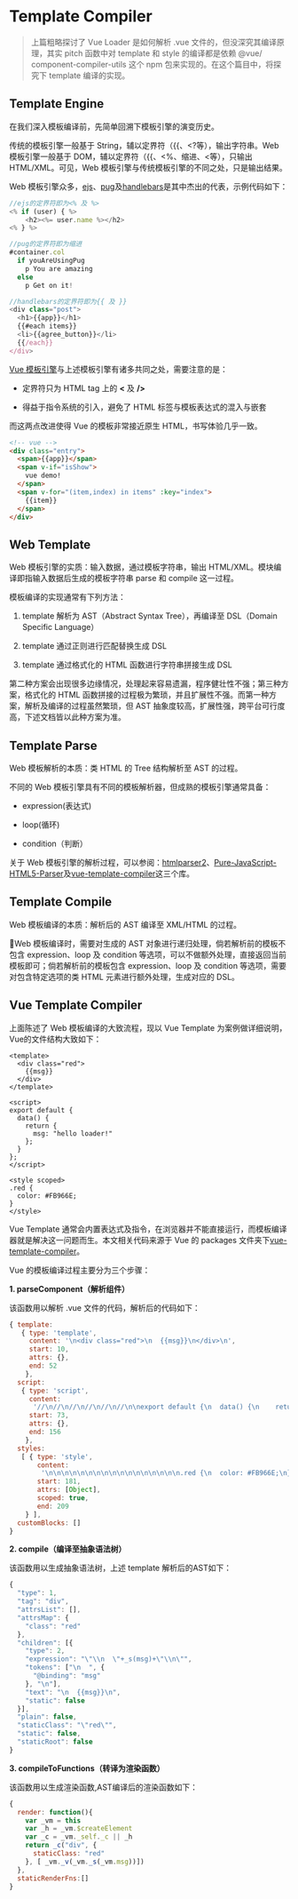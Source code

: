 # Template Compiler

> 上篇粗略探讨了 Vue Loader 是如何解析 .vue 文件的，但没深究其编译原理，其实 pitch 函数中对 template 和 style 的编译都是依赖 @vue/ component-compiler-utils 这个 npm 包来实现的。在这个篇目中，将探究下 template 编译的实现。

## Template Engine

在我们深入模板编译前，先简单回溯下模板引擎的演变历史。

传统的模板引擎一般基于 String，辅以定界符（{{、<?等），输出字符串。Web 模板引擎一般基于 DOM，辅以定界符（{{、<%、缩进、<等），只输出 HTML/XML。可见，Web 模板引擎与传统模板引擎的不同之处，只是输出结果。

Web 模板引擎众多，[ejs](https://github.com/tj/ejs)、[pug](https://pugjs.org/api/getting-started.html)及[handlebars](http://handlebarsjs.com/)是其中杰出的代表，示例代码如下：

```javascript
//ejs的定界符即为<% 及 %>
<% if (user) { %>
    <h2><%= user.name %></h2>
<% } %>

//pug的定界符即为缩进
#container.col
  if youAreUsingPug
    p You are amazing
  else
    p Get on it!

//handlebars的定界符即为{{ 及 }}
<div class="post">
  <h1>{{app}}</h1>
  {{#each items}}
  <li>{{agree_button}}</li>
  {{/each}}
</div>

```

[Vue 模板引擎](https://vuejs.org/)与上述模板引擎有诸多共同之处，需要注意的是：

- 定界符只为 HTML tag 上的 **<** 及 **/>**

- 得益于指令系统的引入，避免了 HTML 标签与模板表达式的混入与嵌套

而这两点改进使得 Vue 的模板非常接近原生 HTML，书写体验几乎一致。

```html
<!-- vue -->
<div class="entry">
  <span>{{app}}</span>
  <span v-if="isShow">
    vue demo!
  </span>
  <span v-for="(item,index) in items" :key="index">
    {{item}}
  </span>
</div>
```

## Web Template

Web 模板引擎的实质：输入数据，通过模板字符串，输出 HTML/XML。模块编译即指输入数据后生成的模板字符串 parse 和 compile 这一过程。

模板编译的实现通常有下列方法：

1. template 解析为 AST（Abstract Syntax Tree），再编译至 DSL（Domain Specific Language）

2. template 通过正则进行匹配替换生成 DSL

3. template 通过格式化的 HTML 函数进行字符串拼接生成 DSL

第二种方案会出现很多边缘情况，处理起来容易遗漏，程序健壮性不强；第三种方案，格式化的 HTML 函数拼接的过程极为繁琐，并且扩展性不强。而第一种方案，解析及编译的过程虽然繁琐，但 AST 抽象度较高，扩展性强，跨平台可行度高，下述文档皆以此种方案为准。

## Template Parse

Web 模板解析的本质：类 HTML 的 Tree 结构解析至 AST 的过程。

不同的 Web 模板引擎具有不同的模板解析器，但成熟的模板引擎通常具备：

- expression(表达式)

- loop(循环)

- condition（判断）

关于 Web 模板引擎的解析过程，可以参阅：[htmlparser2](https://github.com/fb55/htmlparser2)、[Pure-JavaScript-HTML5-Parser](https://github.com/blowsie/Pure-JavaScript-HTML5-Parser)及[vue-template-compiler](https://github.com/vuejs/vue/tree/dev/packages/vue-template-compiler#readme)这三个库。

## Template Compile

Web 模板编译的本质：解析后的 AST 编译至 XML/HTML 的过程。

Web 模板编译时，需要对生成的 AST 对象进行递归处理，倘若解析前的模板不包含 expression、loop 及 condition 等选项，可以不做额外处理，直接返回当前模板即可；倘若解析前的模板包含 expression、loop 及 condition 等选项，需要对包含特定选项的类 HTML 元素进行额外处理，生成对应的 DSL。

## Vue Template Compiler

上面陈述了 Web 模板编译的大致流程，现以 Vue Template 为案例做详细说明，Vue的文件结构大致如下：

```vue
<template>
  <div class="red">
    {{msg}}
  </div>
</template>

<script>
export default {
  data() {
    return {
      msg: "hello loader!"
    };
  }
};
</script>

<style scoped>
.red {
  color: #FB966E;
}
</style>
```

Vue Template 通常会内置表达式及指令，在浏览器并不能直接运行，而模板编译器就是解决这一问题而生。本文相关代码来源于 Vue 的 packages 文件夹下[vue-template-compiler](https://github.com/vuejs/vue/tree/dev/packages/vue-template-compiler)。

Vue 的模板编译过程主要分为三个步骤：

**1. parseComponent（解析组件）**

该函数用以解析 .vue 文件的代码，解析后的代码如下：

```javascript
{ template:
   { type: 'template',
     content: '\n<div class="red">\n  {{msg}}\n</div>\n',
     start: 10,
     attrs: {},
     end: 52
    },
  script:
   { type: 'script',
     content:
      '//\n//\n//\n//\n//\n//\n\nexport default {\n  data() {\n    return {\n      msg: "hello loader!"\n    };\n  }\n};\n',
     start: 73,
     attrs: {},
     end: 156
    },
  styles:
   [ { type: 'style',
       content:
        '\n\n\n\n\n\n\n\n\n\n\n\n\n\n\n\n\n.red {\n  color: #FB966E;\n}\n',
       start: 181,
       attrs: [Object],
       scoped: true,
       end: 209
    } ],
  customBlocks: []
}
```

**2. compile（编译至抽象语法树）**

该函数用以生成抽象语法树，上述 template 解析后的AST如下：

```javascript
{
  "type": 1,
  "tag": "div",
  "attrsList": [],
  "attrsMap": {
    "class": "red"
  },
  "children": [{
    "type": 2,
    "expression": "\"\\n  \"+_s(msg)+\"\\n\"",
    "tokens": ["\n  ", {
      "@binding": "msg"
    }, "\n"],
    "text": "\n  {{msg}}\n",
    "static": false
  }],
  "plain": false,
  "staticClass": "\"red\"",
  "static": false,
  "staticRoot": false
}
```

**3. compileToFunctions（转译为渲染函数）**

该函数用以生成渲染函数,AST编译后的渲染函数如下：

```javascript
{
  render: function(){
    var _vm = this
    var _h = _vm.$createElement
    var _c = _vm._self._c || _h
    return _c("div", {
      staticClass: "red"
    }, [ _vm._v(_vm._s(_vm.msg))])
  },
  staticRenderFns:[]
}
```
